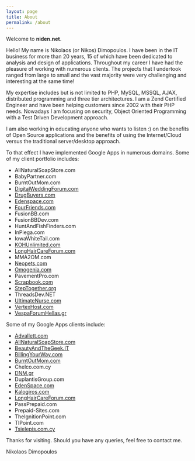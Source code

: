 ```yaml
---
layout: page
title: About
permalink: /about
---
```


Welcome to **niden.net**.

Hello! My name is Nikolaos (or Nikos) Dimopoulos. I have been in the IT business for more than 20 years, 15 of which have been dedicated to analysis and design of applications. Throughout my career I have had the pleasure of working with numerous clients. The projects that I undertook ranged from large to small and the vast majority were very challenging and interesting at the same time!

My expertise includes but is not limited to PHP, MySQL, MSSQL, AJAX, distributed programming and three tier architectures. I am a Zend Certified Engineer and have been helping customers since 2002 with their PHP needs. Nowadays I am focusing on security, Object Oriented Programming with a Test Driven Development approach.

I am also working in educating anyone who wants to listen :) on the benefits of Open Source applications and the benefits of using the Internet/Cloud versus the traditional server/desktop approach.

To that effect I have implemented Google Apps in numerous domains. Some of
my client portfolio includes:

* AllNaturalSoapStore.com
* BabyPartner.com
* BurntOutMom.com
* [DigitalWeddingForum.com](http://DigitalWeddingForum.com)
* [DrugBuyers.com](http://DrugBuyers.com)
* [Edenspace.com](http://Edenspace.com)
* [FourFriends.com](http://FourFriends.com)
* FusionBB.com
* FusionBBDev.com
* HuntAndFishFinders.com
* InPiega.com
* IowaWhiteTail.com
* [KOHUnlimited.com](http://KOHUnlimited.com)
* [LongHairCareForum.com](http://LongHairCareForum.com)
* MMA2OM.com
* [Neopets.com](http://Neopets.com)
* [Omogenia.com](http://Omogenia.com)
* PavementPro.com
* [Scrapbook.com](http://Scrapbook.com)
* [StepTogether.org](http://StepTogether.org)
* ThreadsDev.NET
* [UltimateNurse.com](http://UltimateNurse.com)
* [VertexHost.com](http://VertexHost.com)
* [VespaForumHellas.gr](http://VespaForumHellas.gr)

Some of my Google Apps clients include:

* [Advallett.com](http://Advallett.com)
* [AllNaturalSoapStore.com](http://AllNaturalSoapStore.com)
* [BeautyAndTheGeek.IT](http://BeautyAndTheGeek.IT)
* [BillingYourWay.com](http://BillingYourWay.com)
* [BurntOutMom.com](http://BurntOutMom.com)
* Chelco.com.cy
* [DNM.gr](http://DNM.gr)
* DuplantisGroup.com
* [EdenSpace.com](http://EdenSpace.com)
* [Kalogiros.com](http://Kalogiros.com)
* [LongHairCareForum.com](http://LongHairCareForum.com)
* PassPrepaid.com
* Prepaid-Sites.com
* TheIgnitionPoint.com
* TIPoint.com
* [Tsielepis.com.cy](http://Tsielepis.com.cy)

Thanks for visiting. Should you have any queries, feel free to contact me.

Nikolaos Dimopoulos
